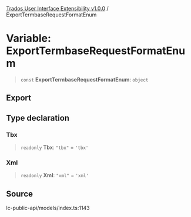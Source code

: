 [Trados User Interface Extensibility v1.0.0](../wiki/globals) / ExportTermbaseRequestFormatEnum

# Variable: ExportTermbaseRequestFormatEnum

> `const` **ExportTermbaseRequestFormatEnum**: `object`

## Export

## Type declaration

### Tbx

> `readonly` **Tbx**: `"tbx"` = `'tbx'`

### Xml

> `readonly` **Xml**: `"xml"` = `'xml'`

## Source

lc-public-api/models/index.ts:1143
